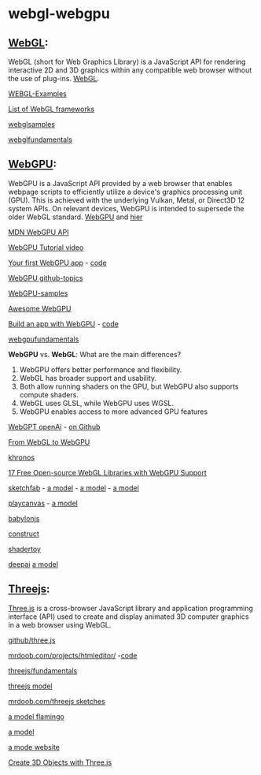 # webgl-webgpu

## [WebGL](https://en.wikipedia.org/wiki/WebGL): 

WebGL (short for Web Graphics Library) is a JavaScript API for rendering interactive 2D and 3D graphics within 
any compatible web browser without the use of plug-ins. [WebGL](https://www.khronos.org/webgl/).

[WEBGL-Examples](https://www.khronos.org/webgl/wiki/User_Contributions#Examples)

[List of WebGL frameworks](https://en.wikipedia.org/wiki/List_of_WebGL_frameworks)

[webglsamples](https://webglsamples.org/)

[webglfundamentals](https://webglfundamentals.org/)


## [WebGPU](https://en.wikipedia.org/wiki/WebGPU):

WebGPU is a JavaScript API provided by a web browser that enables webpage scripts to efficiently utilize a device's graphics processing unit (GPU). This is achieved with the underlying Vulkan, Metal, or Direct3D 12 system APIs. On relevant devices, WebGPU is intended to supersede the older WebGL standard. [WebGPU](https://www.w3.org/TR/webgpu/) and [hier](https://gpuweb.github.io/gpuweb/)

[MDN WebGPU API](https://developer.mozilla.org/en-US/docs/Web/API/WebGPU_API)

[WebGPU Tutorial video](https://youtu.be/KTFFdZSDiTU?si=NtrSKWS8y8qciHE9)

[Your first WebGPU app](https://codelabs.developers.google.com/your-first-webgpu-app#0) - [code](https://github.com/IsaacDynamo/your-first-wgpu-app)

[WebGPU github-topics](https://github.com/topics/webgpu)

[WebGPU-samples](https://webgpu.github.io/webgpu-samples/)

[Awesome WebGPU](https://github.com/mikbry/awesome-webgpu)

[Build an app with WebGPU](https://developer.chrome.com/docs/web-platform/webgpu/build-app) - [code](https://github.com/beaufortfrancois/webgpu-cross-platform-app/)

[webgpufundamentals](https://webgpufundamentals.org/)


**WebGPU** vs. **WebGL**: What are the main differences?

1. WebGPU offers better performance and flexibility.
2. WebGL has broader support and usability.
3. Both allow running shaders on the GPU, but WebGPU also supports compute shaders.
4. WebGL uses GLSL, while WebGPU uses WGSL.
5. WebGPU enables access to more advanced GPU features

[WebGPT openAi](https://openai.com/index/webgpt/) - [on Github](https://github.com/0hq/WebGPT)

[From WebGL to WebGPU](https://developer.chrome.com/blog/from-webgl-to-webgpu/)

[khronos](https://github.khronos.org/)

[17 Free Open-source WebGL Libraries with WebGPU Support](https://medevel.com/webgl-libraries-1817/)

[sketchfab](https://sketchfab.com/) - [a model](https://sketchfab.com/3d-models/a-girl-with-glassess-1338cb7c07d743e28527f1cd8176e26c) - [a model](https://sketchfab.com/3d-models/nero-dmc5-4954823a71ae43019ab01c2de2693ace) - [a model](https://sketchfab.com/3d-models/bad-girl-models-freedownload-3b5560683dc640c8a8e1299453de2a15)

[playcanvas](https://playcanvas.com/) - [a model](https://playcanv.as/p/SA7hVBLt/)

[babylonjs](https://www.babylonjs.com/)

[construct](https://www.construct.net/en)

[shadertoy](https://www.shadertoy.com/)

[deepai](https://deepai.org/video) [a model]()

## [Threejs](https://threejs.org/):

[Three.js](https://en.wikipedia.org/wiki/Three.js) is a cross-browser JavaScript library and application programming interface (API) used to create and display animated 3D computer graphics in a web browser using WebGL. 

[github/three.js](https://github.com/mrdoob/three.js)

[mrdoob.com/projects/htmleditor/](https://mrdoob.com/projects/htmleditor/) -[code](https://github.com/mrdoob/htmleditor)

[threejs/fundamentals](https://threejs.org/manual/#en/fundamentals)

[threejs model](https://threejs.org/examples/#webgl_decals)

[mrdoob.com/threejs sketches](https://mrdoob.com/#/158/threejs_sketches)

[a model flamingo](https://pablotheflamingo.com/)

[a model](https://within-unlimited.github.io/neon-lights/release/)

[a mode website](http://robinmastromarino.com/project/fanny-myard)

[Create 3D Objects with Three.js](https://codehs.com/tutorial/mattarnold/create-3d-objects-with-threejs)